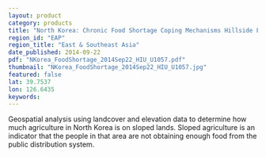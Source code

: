 ```yaml
---
layout: product
category: products
title: "North Korea: Chronic Food Shortage Coping Mechanisms Hillside Farming"
region_id: "EAP"
region_title: "East & Southeast Asia"
date_published: 2014-09-22
pdf: "NKorea_FoodShortage_2014Sep22_HIU_U1057.pdf"
thumbnail: "NKorea_FoodShortage_2014Sep22_HIU_U1057.jpg"
featured: false
lat: 39.7537
lon: 126.6435
keywords:
---
```

Geospatial analysis using landcover and elevation data to determine how much agriculture in North Korea is on sloped lands. Sloped agriculture is an indicator that the people in that area are not obtaining enough food from the public distribution system.
